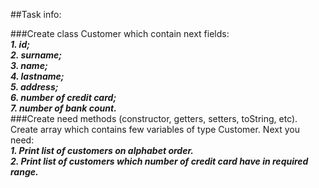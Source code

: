 ##Task info:  

###Create class Customer which contain next fields:  
***1. id;***  
***2. surname;***  
***3. name;***  
***4. lastname;***  
***5. address;***  
***6. number of credit card;***  
***7. number of bank count.***  
###Create need methods (constructor, getters, setters, toString, etc). Create array which contains few variables of type Customer. Next you need:  
***1. Print list of customers on alphabet order.***  
***2. Print list of customers which number of credit card have in required range.***
